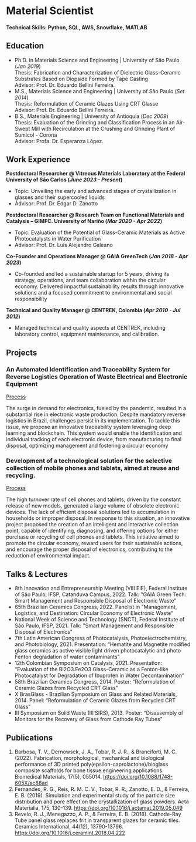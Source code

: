 # Material Scientist

#### Technical Skills: Python, SQL, AWS, Snowflake, MATLAB

## Education
- Ph.D. in Materials Science and Engineering | University of São Paulo (_Jan 2019_)  
  Thesis: Fabrication and Characterization of Dielectric Glass-Ceramic Substrates Based on Diopside Formed by Tape Casting  
  Advisor: Prof. Dr. Eduardo Bellini Ferreira.               		
- M.S., Materials Science and Engineering	| University of São Paulo (_Set 2014_)  
  Thesis: Reformulation of Ceramic Glazes Using CRT Glasse  
  Advisor: Prof. Dr. Eduardo Bellini Ferreira.              		
- B.S., Materials Engineering | University of Antioquia (_Dec 2009_)  
  Thesis: Evaluation of the Grinding and Classification Process in an Air-Swept Mill with Recirculation at the Crushing and Grinding Plant of Sumicol - Corona  
  Advisor: Profa. Dr. Esperanza López.

## Work Experience
**Postdoctoral Researcher @ Vitreous Materials Laboratory at the Federal University of São Carlos (_June 2023 - Present_)**
- Topic:  Unveiling the early and advanced stages of crystallization in glasses and their supercooled liquids
- Advisor: Prof. Dr. Edgar D. Zanotto

**Postdoctoral Researcher @ Research Team on Functional Materials and Catalysis – GIMFC. University of Nariño (_Mar 2020 - Apr 2022_)**
- Topic:  Evaluation of the Potential of Glass-Ceramic Materials as Active Photocatalysts in Water Purification
- Advisor: Prof. Dr. Luis Alejandro Galeano

**Co-Founder and Operations Manager @ GAIA GreenTech (_Jan 2018 - Apr 2023_)**
- Co-founded and led a sustainable startup for 5 years, driving its strategy, operations, and team collaboration within the circular economy. Delivered impactful sustainability results through innovative solutions and a focused commitment to environmental and social responsibility

**Technical and Quality Manager @ CENTREK, Colombia (_Apr 2010 - Jul 2012_)**
- Managed technical and quality aspects at CENTREK, including laboratory control, equipment maintenance, and calibration.

## Projects
### An Automated Identification and Traceability System for Reverse Logistics Operation of Waste Electrical and Electronic Equipment
[Process](https://bv.fapesp.br/pt/auxilios/110910/sistema-de-identificacao-e-rastreabilidade-na-logistica-reversa-de-residuos-de-equipamentos-eletroel/)

The surge in demand for electronics, fueled by the pandemic, resulted in a substantial rise in electronic waste production. Despite mandatory reverse logistics in Brazil, challenges persist in its implementation. To tackle this issue, we propose an innovative traceability system leveraging deep learning and blockchain. This system would enable the identification and individual tracking of each electronic device, from manufacturing to final disposal, optimizing management and fostering a circular economy


### Development of a technological solution for the selective collection of mobile phones and tablets, aimed at reuse and recycling.
[Process](https://bv.fapesp.br/pt/auxilios/105701/desenvolvimento-de-um-equipamento-para-coleta-seletiva-de-celulares-e-tablets-para-o-mercado-de-reus/)

The high turnover rate of cell phones and tablets, driven by the constant release of new models, generated a large volume of obsolete electronic devices. The lack of efficient disposal solutions led to accumulation in households or improper disposal. In response to this situation, an innovative project proposed the creation of an intelligent and interactive collection point, capable of identifying, diagnosing, and offering options for either purchase or recycling of cell phones and tablets. This initiative aimed to promote the circular economy, reward users for their sustainable actions, and encourage the proper disposal of electronics, contributing to the reduction of environmental impact.

## Talks & Lectures
- 8th Innovation and Entrepreneurship Meeting (VIII EIE), Federal Institute of São Paulo, IFSP, Catanduva Campus, 2022. Talk: "GAIA Green Tech: Smart Management and Responsible Disposal of Electronic Waste"
- 65th Brazilian Ceramics Congress, 2022. Panelist in "Management, Logistics, and Destination: Circular Economy of Electronic Waste"
- National Week of Science and Technology (SNCT), Federal Institute of São Paulo, IFSP, 2021. Talk: "Smart Management and Responsible Disposal of Electronics"
- 7th Latin American Congress of Photocatalysis, Photoelectrochemistry, and Photobiology, 2021. Presentation: “Hematite and Magnetite modified glass ceramics as active visible light driven photocatalytic and photo Fenton degradation of water contaminants"
- 12th Colombian Symposium on Catalysis, 2021. Presentation: “Evaluation of the Bi2O3.Fe2O3 Glass-Ceramic as a Fenton-like Photocatalyst for Degradation of Ibuprofen in Water Decontamination"
- 58th Brazilian Ceramics Congress, 2014. Poster: “Reformulation of Ceramic Glazes from Recycled CRT Glass"
- X BrasGlass - Brazilian Symposium on Glass and Related Materials, 2014. Panel: “Reformulation of Ceramic Glazes from Recycled CRT Glass"
- III Symposium on Solid Waste (III SIRS), 2013. Poster: “Disassembly of Monitors for the Recovery of Glass from Cathode Ray Tubes"


## Publications
1. Barbosa, T. V., Dernowsek, J. A., Tobar, R. J. R., & Branciforti, M. C. (2022). Fabrication, morphological, mechanical and biological performance of 3D printed poly(epsilon-caprolactone)/bioglass composite scaffolds for bone tissue engineering applications. Biomedical Materials, 17(5), 055014. https://doi.org/10.1088/1748-605X/ac88ad
2. Fernandes, R. G., Reis, R. M. C. V., Tobar, R. R., Zanotto, E. D., & Ferreira, E. B. (2019). Simulation and experimental study of the particle size distribution and pore effect on the crystallization of glass powders. Acta Materialia, 175, 130-139. https://doi.org/10.1016/j.actamat.2019.05.049
3. Revelo, R. J., Menegazzo, A. P., & Ferreira, E. B. (2018). Cathode-Ray Tube panel glass replaces frit in transparent glazes for ceramic tiles. Ceramics International, 44(12), 13790-13796. https://doi.org/10.1016/j.ceramint.2018.04.222

